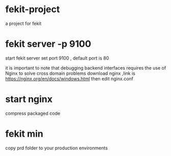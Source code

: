 # fekit-project
a project for fekit

# fekit server -p 9100 
start fekit server  set port 9100 , default port is 80

it is important to note that 
debugging backend interfaces requires the use of Nginx to solve cross domain problems
download nginx ,link is https://nginx.org/en/docs/windows.html then edit nginx.conf

# start nginx
compress packaged code

# fekit min

copy prd folder to your production environments

